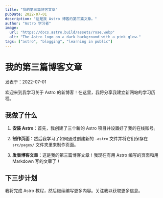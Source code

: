```yaml
---
title: "我的第三篇博客文章"
pubDate: 2022-07-01
description: "这是我 Astro 博客的第三篇文章。"
author: "Astro 学习者"
image:
  url: "https://docs.astro.build/assets/rose.webp"
  alt: "The Astro logo on a dark background with a pink glow."
tags: ["astro", "blogging", "learning in public"]
---
```


# 我的第三篇博客文章

发表于：2022-07-01

欢迎来到我学习关于 Astro 的新博客！在这里，我将分享我建立新网站的学习历程。

## 我做了什么

1.  **安装 Astro**：首先，我创建了三个新的 Astro 项目并设置好了我的在线账号。

2.  **制作页面**：然后我学习了如何通过创建新的 `.astro` 文件并将它们保存在 `src/pages/` 文件夹里来制作页面。

3.  **发表博客文章**：这是我的第三篇博客文章！我现在有用 Astro 编写的页面和用 Markdown 写的文章了！

## 下三步计划

我将完成 Astro 教程，然后继续编写更多内容。关注我以获取更多信息。
